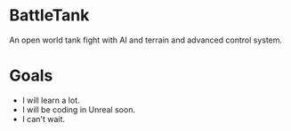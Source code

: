 # BattleTank
An open world tank fight with AI and terrain and advanced control system.

# Goals
* I will learn a lot.
* I will be coding in Unreal soon.
* I can't wait.
